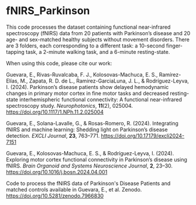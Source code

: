 # fNIRS_Parkinson

This code processes the dataset containing functional near-infrared spectroscopy (fNIRS) data from 20 patients with Parkinson’s disease and 20 age- and sex-matched healthy subjects without movement disorders. There are 3 folders, each corresponding to a different task: a 10-second finger-tapping task, a 2-minute walking task, and a 6-minute resting-state. 

When using this code, please cite our work:

Guevara, E., Rivas-Ruvalcaba, F. J., Kolosovas-Machuca, E. S., Ramírez-Elías, M., Zapata, R. D. de L., Ramirez-GarciaLuna, J. L., & Rodríguez-Leyva, I. (2024). Parkinson’s disease patients show delayed hemodynamic changes in primary motor cortex in fine motor tasks and decreased resting-state interhemispheric functional connectivity: A functional near-infrared spectroscopy study. _Neurophotonics_, **11**(2), 025004. https://doi.org/10.1117/1.NPh.11.2.025004

Guevara, E., Solana-Lavalle, G., & Rosas-Romero, R. (2024). Integrating fNIRS and machine learning: Shedding light on Parkinson’s disease detection. _EXCLI Journal_, **23**, 763–771. https://doi.org/10.17179/excli2024-7151

Guevara, E., Kolosovas-Machuca, E. S., & Rodríguez-Leyva, I. (2024). Exploring motor cortex functional connectivity in Parkinson’s disease using fNIRS. _Brain Organoid and Systems Neuroscience Journal_, **2**, 23–30. https://doi.org/10.1016/j.bosn.2024.04.001

Code to process the fNIRS data of Parkinson's Disease Patients and matched controls available in Guevara, E., et al. Zenodo. https://doi.org/10.5281/zenodo.7966830
